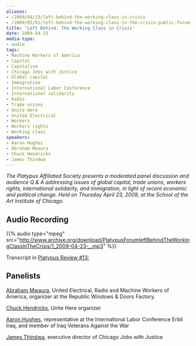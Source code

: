 ```yaml
---
aliases:
- /2009/04/23/left-behind-the-working-class-in-crisis
- /2009/05/01/left-behind-the-working-class-in-the-crisis-public-forum
title: 'Left Behind: The Working Class in Crisis'
date: 2009-04-23
media-type:
- audio
tags:
- Machine Workers of America
- Capital
- Capitalism
- Chicago Jobs with Justice
- Global capital
- Immigration
- International Labor Conference
- International solidarity
- Radio
- Trade unions
- Unite Here
- United Electrical
- Workers
- Workers rights
- Working class
speakers:
- Aaron Hughes
- Abraham Mwaura
- Chuck Hendricks
- James Thindwa
---
```


_The Platypus Affiliated Society presents a moderated panel discussion and audience Q & A addressing issues of global capital, trade unions, workers rights, international solidarity, and immigration, in light of recent economic and political change. Held on Thursday April 23, 2009, at the School of the Art Institute of Chicago._

## Audio Recording

{{% audio type="mpeg" src="http://www.archive.org/download/PlatypusForumleftBehindTheWorkingClassInTheCrisis/1_2009-04-23-_.mp3" %}}

Transcript in [Platypus Review #13:](/2009/07/01/left-behind-the-working-class-in-the-crisis/)

## Panelists

[Abraham Mwaura](/speakers/abraham-mwaura), United Electrical, Radio and Machine Workers of America, organizer at the Republic Windows & Doors Factory.

[Chuck Hendricks](/speakers/chuck-hendricks), Unite Here organizer

[Aaron Hughes](/speakers/aaron-hughes), representative at the International Labor Conference Erbil Iraq, and member of Iraq Veterans Against the War

[James Thindwa](/speakers/james-thindwa), executive director of Chicago Jobs with Justice
